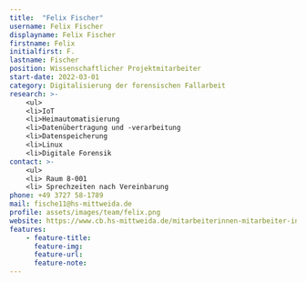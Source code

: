 ```yaml
---
title:  "Felix Fischer"
username: Felix Fischer
displayname: Felix Fischer
firstname: Felix
initialfirst: F.
lastname: Fischer
position: Wissenschaftlicher Projektmitarbeiter
start-date: 2022-03-01
category: Digitalisierung der forensischen Fallarbeit
research: >- 
    <ul>
    <li>IoT
    <li>Heimautomatisierung
    <li>Datenübertragung und -verarbeitung
    <li>Datenspeicherung
    <li>Linux
    <li>Digitale Forensik
contact: >-
    <ul>
    <li> Raum 8-001
    <li> Sprechzeiten nach Vereinbarung
phone: +49 3727 58-1789
mail: fische11@hs-mittweida.de     
profile: assets/images/team/felix.png
website: https://www.cb.hs-mittweida.de/mitarbeiterinnen-mitarbeiter-in-ihren-fachgruppen/fischer-felix/
features:
    - feature-title: 
      feature-img: 
      feature-url: 
      feature-note:
---
```

